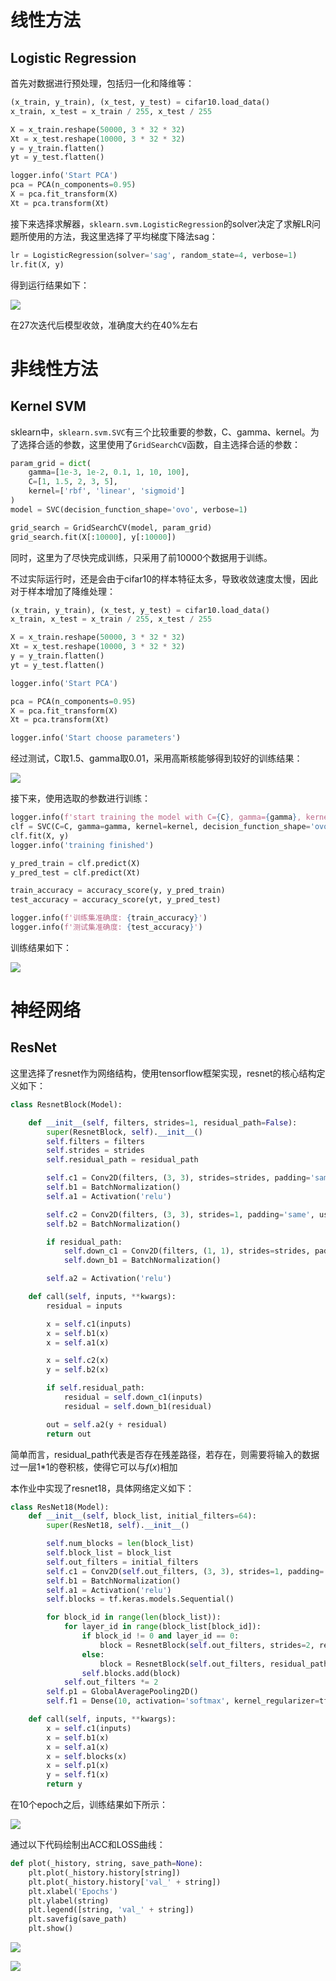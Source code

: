 # 线性方法

## Logistic Regression

首先对数据进行预处理，包括归一化和降维等：

```python
(x_train, y_train), (x_test, y_test) = cifar10.load_data()
x_train, x_test = x_train / 255, x_test / 255

X = x_train.reshape(50000, 3 * 32 * 32)
Xt = x_test.reshape(10000, 3 * 32 * 32)
y = y_train.flatten()
yt = y_test.flatten()

logger.info('Start PCA')
pca = PCA(n_components=0.95)
X = pca.fit_transform(X)
Xt = pca.transform(Xt)
```



接下来选择求解器，`sklearn.svm.LogisticRegression`的solver决定了求解LR问题所使用的方法，我这里选择了平均梯度下降法sag：

```python
lr = LogisticRegression(solver='sag', random_state=4, verbose=1)
lr.fit(X, y)
```

得到运行结果如下：

![](..\image\大作业4.png)

在27次迭代后模型收敛，准确度大约在40%左右





# 非线性方法

## Kernel SVM

sklearn中，`sklearn.svm.SVC`有三个比较重要的参数，C、gamma、kernel。为了选择合适的参数，这里使用了`GridSearchCV`函数，自主选择合适的参数：

```python
param_grid = dict(
    gamma=[1e-3, 1e-2, 0.1, 1, 10, 100],
    C=[1, 1.5, 2, 3, 5],
    kernel=['rbf', 'linear', 'sigmoid']
)
model = SVC(decision_function_shape='ovo', verbose=1)

grid_search = GridSearchCV(model, param_grid)
grid_search.fit(X[:10000], y[:10000])
```

同时，这里为了尽快完成训练，只采用了前10000个数据用于训练。



不过实际运行时，还是会由于cifar10的样本特征太多，导致收敛速度太慢，因此对于样本增加了降维处理：

```python
(x_train, y_train), (x_test, y_test) = cifar10.load_data()
x_train, x_test = x_train / 255, x_test / 255

X = x_train.reshape(50000, 3 * 32 * 32)
Xt = x_test.reshape(10000, 3 * 32 * 32)
y = y_train.flatten()
yt = y_test.flatten()

logger.info('Start PCA')

pca = PCA(n_components=0.95)
X = pca.fit_transform(X)
Xt = pca.transform(Xt)

logger.info('Start choose parameters')
```



经过测试，C取1.5、gamma取0.01，采用高斯核能够得到较好的训练结果：

![](..\image\大作业1.png)

接下来，使用选取的参数进行训练：

```python
logger.info(f'start training the model with C={C}, gamma={gamma}, kernel={kernel}')
clf = SVC(C=C, gamma=gamma, kernel=kernel, decision_function_shape='ovo', verbose=11)
clf.fit(X, y)
logger.info('training finished')

y_pred_train = clf.predict(X)
y_pred_test = clf.predict(Xt)

train_accuracy = accuracy_score(y, y_pred_train)
test_accuracy = accuracy_score(yt, y_pred_test)

logger.info(f'训练集准确度: {train_accuracy}')
logger.info(f'测试集准确度: {test_accuracy}')
```



训练结果如下：

![](..\image\大作业2.png)





# 神经网络

## ResNet

这里选择了resnet作为网络结构，使用tensorflow框架实现，resnet的核心结构定义如下：

```python
class ResnetBlock(Model):

    def __init__(self, filters, strides=1, residual_path=False):
        super(ResnetBlock, self).__init__()
        self.filters = filters
        self.strides = strides
        self.residual_path = residual_path

        self.c1 = Conv2D(filters, (3, 3), strides=strides, padding='same', use_bias=False)
        self.b1 = BatchNormalization()
        self.a1 = Activation('relu')

        self.c2 = Conv2D(filters, (3, 3), strides=1, padding='same', use_bias=False)
        self.b2 = BatchNormalization()

        if residual_path:
            self.down_c1 = Conv2D(filters, (1, 1), strides=strides, padding='same', use_bias=False)
            self.down_b1 = BatchNormalization()

        self.a2 = Activation('relu')

    def call(self, inputs, **kwargs):
        residual = inputs

        x = self.c1(inputs)
        x = self.b1(x)
        x = self.a1(x)

        x = self.c2(x)
        y = self.b2(x)

        if self.residual_path:
            residual = self.down_c1(inputs)
            residual = self.down_b1(residual)

        out = self.a2(y + residual)
        return out
```

简单而言，residual_path代表是否存在残差路径，若存在，则需要将输入的数据过一层1*1的卷积核，使得它可以与$f(x)$相加

本作业中实现了resnet18，具体网络定义如下：

```python
class ResNet18(Model):
    def __init__(self, block_list, initial_filters=64):
        super(ResNet18, self).__init__()

        self.num_blocks = len(block_list)
        self.block_list = block_list
        self.out_filters = initial_filters
        self.c1 = Conv2D(self.out_filters, (3, 3), strides=1, padding='same', use_bias=False)
        self.b1 = BatchNormalization()
        self.a1 = Activation('relu')
        self.blocks = tf.keras.models.Sequential()

        for block_id in range(len(block_list)):
            for layer_id in range(block_list[block_id]):
                if block_id != 0 and layer_id == 0:
                    block = ResnetBlock(self.out_filters, strides=2, residual_path=True)
                else:
                    block = ResnetBlock(self.out_filters, residual_path=False)
                self.blocks.add(block)
            self.out_filters *= 2
        self.p1 = GlobalAveragePooling2D()
        self.f1 = Dense(10, activation='softmax', kernel_regularizer=tf.keras.regularizers.l2())

    def call(self, inputs, **kwargs):
        x = self.c1(inputs)
        x = self.b1(x)
        x = self.a1(x)
        x = self.blocks(x)
        x = self.p1(x)
        y = self.f1(x)
        return y
```

在10个epoch之后，训练结果如下所示：

![](..\image\大作业3.png)

通过以下代码绘制出ACC和LOSS曲线：

```python
def plot(_history, string, save_path=None):
    plt.plot(_history.history[string])
    plt.plot(_history.history['val_' + string])
    plt.xlabel('Epochs')
    plt.ylabel(string)
    plt.legend([string, 'val_' + string])
    plt.savefig(save_path)
    plt.show()
```

![](acc.png)

![](loss.png)

